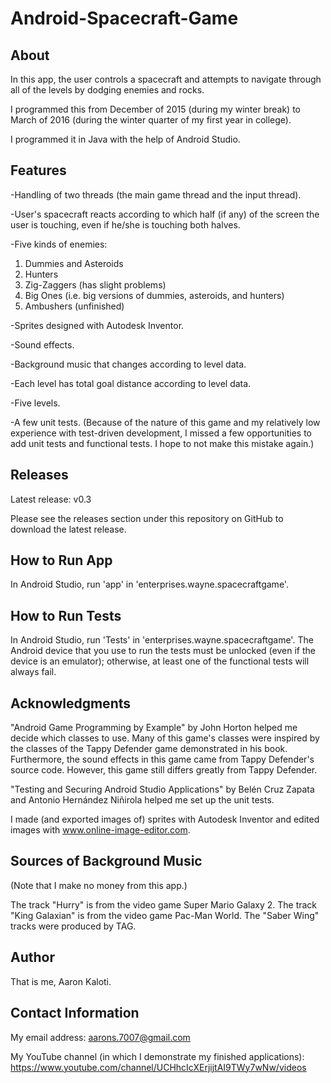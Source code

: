 # Android-Spacecraft-Game

About
-----

In this app, the user controls a spacecraft and attempts to navigate
through all of the levels by dodging enemies and rocks.

I programmed this from December of 2015 (during my winter break)
to March of 2016 (during the winter quarter of my first year in college).

I programmed it in Java with the help of Android Studio.

Features
--------

-Handling of two threads (the main game thread and the input thread).

-User's spacecraft reacts according to which half (if any) of the screen the
user is touching, even if he/she is touching both halves.

-Five kinds of enemies:
1. Dummies and Asteroids
2. Hunters
3. Zig-Zaggers (has slight problems)
4. Big Ones (i.e. big versions of dummies, asteroids, and hunters)
5. Ambushers (unfinished)

-Sprites designed with Autodesk Inventor.

-Sound effects.

-Background music that changes according to level data.

-Each level has total goal distance according to level data.

-Five levels.

-A few unit tests. (Because of the nature of this game and my relatively low
experience with test-driven development, I missed a few
opportunities to add unit tests and functional tests.
I hope to not make this mistake again.)


Releases
--------

Latest release: v0.3

Please see the releases section under this repository on GitHub
to download the latest release.

How to Run App
--------------

In Android Studio, run 'app' in 'enterprises.wayne.spacecraftgame'.

How to Run Tests
----------------

In Android Studio, run 'Tests' in 'enterprises.wayne.spacecraftgame'.
The Android device that you use to run the tests must be unlocked (even
if the device is an emulator); otherwise, at least one of the functional
tests will always fail.

Acknowledgments
---------------

"Android Game Programming by Example" by John Horton helped me decide
which classes to use. Many of this game's classes were inspired
by the classes of the Tappy Defender game demonstrated in his book.
Furthermore, the sound effects in this game came from Tappy Defender's
source code. However, this game still differs greatly from Tappy Defender.

"Testing and Securing Android Studio Applications" by Belén Cruz Zapata
and Antonio Hernández Niñirola helped me set up the unit tests.

I made (and exported images of) sprites with Autodesk Inventor and edited
images with www.online-image-editor.com.

Sources of Background Music
---------------------------

(Note that I make no money from this app.)

The track "Hurry" is from the video game Super Mario Galaxy 2.
The track "King Galaxian" is from the video game Pac-Man World.
The "Saber Wing" tracks were produced by TAG.

Author
------

That is me, Aaron Kaloti.

Contact Information
-------------------

My email address: aarons.7007@gmail.com

My YouTube channel (in which I demonstrate my finished applications):
https://www.youtube.com/channel/UCHhcIcXErjijtAI9TWy7wNw/videos